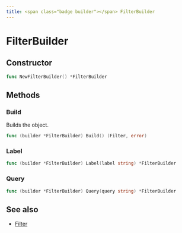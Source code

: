 ```yaml
---
title: <span class="badge builder"></span> FilterBuilder
---
```

# <span class="badge builder"></span> FilterBuilder

## Constructor

```go
func NewFilterBuilder() *FilterBuilder
```
## Methods

### <span class="badge object-method"></span> Build

Builds the object.

```go
func (builder *FilterBuilder) Build() (Filter, error)
```

### <span class="badge object-method"></span> Label

```go
func (builder *FilterBuilder) Label(label string) *FilterBuilder
```

### <span class="badge object-method"></span> Query

```go
func (builder *FilterBuilder) Query(query string) *FilterBuilder
```

## See also

 * <span class="badge object-type-struct"></span> [Filter](./object-Filter.md)
